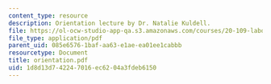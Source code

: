 ```yaml
---
content_type: resource
description: Orientation lecture by Dr. Natalie Kuldell.
file: https://ol-ocw-studio-app-qa.s3.amazonaws.com/courses/20-109-laboratory-fundamentals-in-biological-engineering-fall-2007/1d8d13d742247016ec6204a3fdeb6150_orientation.pdf
file_type: application/pdf
parent_uid: 085e6576-1baf-aa63-e1ae-ea01ee1cabbb
resourcetype: Document
title: orientation.pdf
uid: 1d8d13d7-4224-7016-ec62-04a3fdeb6150
---
```

